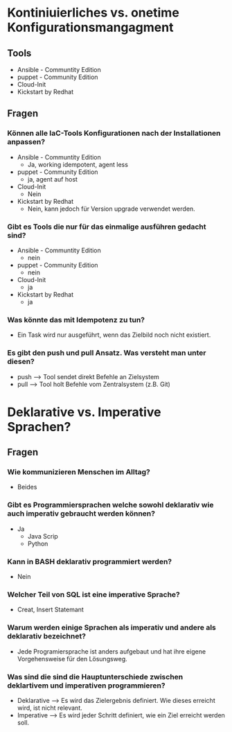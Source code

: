 # Kontiniuierliches vs. onetime Konfigurationsmangagment

## Tools
- Ansible - Communtity Edition
- puppet - Community Edition
- Cloud-Init
- Kickstart by Redhat

## Fragen

### Können alle IaC-Tools Konfigurationen nach der Installationen anpassen?
- Ansible - Communtity Edition
    - Ja, working idempotent, agent less
- puppet - Community Edition
    - ja, agent auf host
- Cloud-Init
    - Nein
- Kickstart by Redhat
    - Nein, kann jedoch für Version upgrade verwendet werden.

### Gibt es Tools die nur für das einmalige ausführen gedacht sind?
- Ansible - Communtity Edition
    - nein
- puppet - Community Edition
    - nein
- Cloud-Init
    - ja
- Kickstart by Redhat
    - ja

### Was könnte das mit Idempotenz zu tun?
- Ein Task wird nur ausgeführt, wenn das Zielbild noch nicht existiert.

### Es gibt den push und pull Ansatz. Was versteht man unter diesen?
- push --> Tool sendet direkt Befehle an Zielsystem
- pull --> Tool holt Befehle vom Zentralsystem (z.B. Git)


# Deklarative vs. Imperative Sprachen?
## Fragen
### Wie kommunizieren Menschen im Alltag?
- Beides

### Gibt es Programmiersprachen welche sowohl deklarativ wie auch imperativ gebraucht werden können?
- Ja
    - Java Scrip
    - Python

### Kann in BASH deklarativ programmiert werden?
- Nein

### Welcher Teil von SQL ist eine imperative Sprache?
- Creat, Insert Statemant

### Warum werden einige Sprachen als imperativ und andere als deklarativ bezeichnet?
- Jede Programiersprache ist anders aufgebaut und hat ihre eigene Vorgehensweise für den Lösungsweg.

### Was sind die sind die Hauptunterschiede zwischen deklartivem und imperativen programmieren?
- Deklarative --> Es wird das Zielergebnis definiert. Wie dieses erreicht wird, ist nicht relevant.
- Imperative --> Es wird jeder Schritt definiert, wie ein Ziel erreicht werden soll.